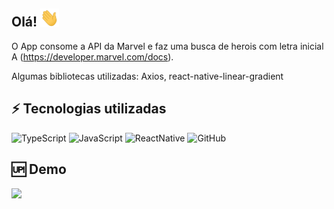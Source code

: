 ## Olá! <img src="https://raw.githubusercontent.com/victoralmeidadev/victoralmeidadev/master/wave.gif" width="30px">

O App consome a API da Marvel e faz uma busca de herois com letra inicial A (https://developer.marvel.com/docs).

Algumas bibliotecas utilizadas:
Axios,
react-native-linear-gradient

## ⚡ Tecnologias utilizadas

![TypeScript](https://img.shields.io/badge/-TypeScript-black?style=flat-square&logo=typescript)
![JavaScript](https://img.shields.io/badge/-JavaScript-black?style=flat-square&logo=javascript)
![ReactNative](https://img.shields.io/badge/-ReactNative-black?style=flat-square&logo=react)
![GitHub](https://img.shields.io/badge/-GitHub-black?style=flat-square&logo=github)

## 🆙 Demo

<img src="https://user-images.githubusercontent.com/30902898/140661069-083acc59-96be-4e41-88c1-94f8aecfebfc.png" width="250px">
